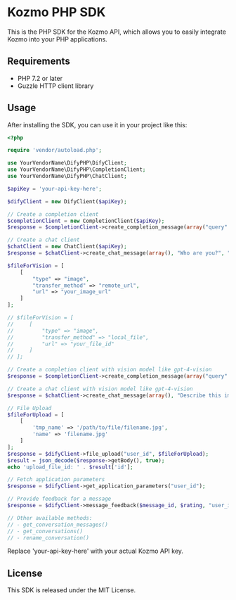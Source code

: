 # Kozmo PHP SDK

This is the PHP SDK for the Kozmo API, which allows you to easily integrate Kozmo into your PHP applications.

## Requirements

- PHP 7.2 or later
- Guzzle HTTP client library

## Usage

After installing the SDK, you can use it in your project like this:

```php
<?php

require 'vendor/autoload.php';

use YourVendorName\DifyPHP\DifyClient;
use YourVendorName\DifyPHP\CompletionClient;
use YourVendorName\DifyPHP\ChatClient;

$apiKey = 'your-api-key-here';

$difyClient = new DifyClient($apiKey);

// Create a completion client
$completionClient = new CompletionClient($apiKey);
$response = $completionClient->create_completion_message(array("query" => "Who are you?"), "blocking", "user_id");

// Create a chat client
$chatClient = new ChatClient($apiKey);
$response = $chatClient->create_chat_message(array(), "Who are you?", "user_id", "blocking", $conversation_id);

$fileForVision = [
    [
        "type" => "image",
        "transfer_method" => "remote_url",
        "url" => "your_image_url"
    ]
];

// $fileForVision = [
//     [
//         "type" => "image",
//         "transfer_method" => "local_file",
//         "url" => "your_file_id"
//     ]
// ];

// Create a completion client with vision model like gpt-4-vision
$response = $completionClient->create_completion_message(array("query" => "Describe this image."), "blocking", "user_id", $fileForVision);

// Create a chat client with vision model like gpt-4-vision
$response = $chatClient->create_chat_message(array(), "Describe this image.", "user_id", "blocking", $conversation_id, $fileForVision);

// File Upload
$fileForUpload = [
    [
        'tmp_name' => '/path/to/file/filename.jpg',
        'name' => 'filename.jpg'
    ]
];
$response = $difyClient->file_upload("user_id", $fileForUpload);
$result = json_decode($response->getBody(), true);
echo 'upload_file_id: ' . $result['id'];

// Fetch application parameters
$response = $difyClient->get_application_parameters("user_id");

// Provide feedback for a message
$response = $difyClient->message_feedback($message_id, $rating, "user_id");

// Other available methods:
// - get_conversation_messages()
// - get_conversations()
// - rename_conversation()
```

Replace 'your-api-key-here' with your actual Kozmo API key.

## License

This SDK is released under the MIT License.